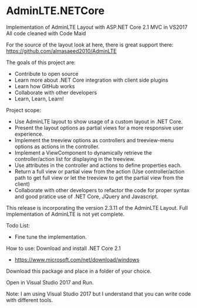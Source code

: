 # AdminLTE.NETCore
Implementation of AdminLTE Layout with ASP.NET Core 2.1 MVC in VS2017
All code cleaned with Code Maid

For the source of the layout look at here, there is great support there:
https://github.com/almasaeed2010/AdminLTE

The goals of this project are:
- Contribute to open source
- Learn more about .NET Core integration with client side plugins
- Learn how GitHub works
- Collaborate with other developers
- Learn, Learn, Learn!

Project scope:
- Use AdminLTE layout to show usage of a custom layout in .NET Core.
- Present the layout options as partial views for a more responsive user experience.
- Implement the treeview options as controllers and treeview-menu options as actions in the controller.
- Implement a ViewComponent to dynamically retrieve the controller/action list for displaying in the treeview.
- Use attributes in the controller and actions to define properties each.
- Return a full view or partial view from the action (Use controller/action path to get full view or let the treeview to get the partial view from the client)
- Collaborate with other developers to refactor the code for proper syntax and good pratice use of .NET Core, JQuery and Javascript.

This release is incorporating the version 2.3.11 of the AdminLTE Layout.
Full implementation of AdminLTE is not yet complete.

Todo List:
- Fine tune the implementation.

How to use:
Download and install .NET Core 2.1
- https://www.microsoft.com/net/download/windows

Download this package and place in a folder of your choice.

Open in Visual Studio 2017 and Run.

Note: I am using Visual Studio 2017 but I understand that you can write code with different tools.
